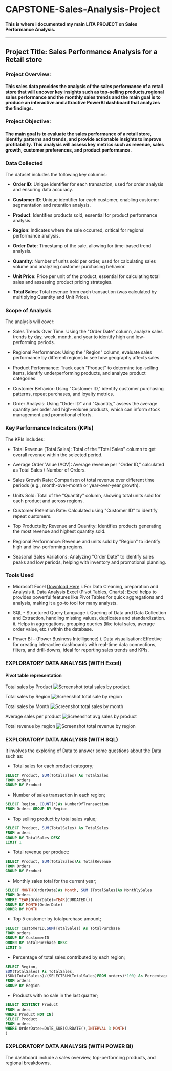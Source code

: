 # CAPSTONE-Sales-Analysis-Project
#### This is where i documented my main LITA PROJECT on Sales Performance Analysis.
---

## Project Title: Sales Performance Analysis for a Retail store 

### Project Overview: 
#### This sales data provides the analysis of the sales performance of a retail store that will uncover key insights such as top-selling products,regional sales performance and the monthly sales trends and the main goal is to produce an interactive and attractive PowerBI dashboard that analyzes the findings.


### Project Objective: 
#### The main goal is to evaluate the sales performance of a retail store, identify patterns and trends, and provide actionable insights to improve profitability. This analysis will assess key metrics such as revenue, sales growth, customer preferences, and product performance.


### Data Collected 

The dataset includes the following key columns:

-  **Order ID**: Unique identifier for each transaction, used for order analysis and ensuring data accuracy.

-  **Customer ID**: Unique identifier for each customer, enabling customer segmentation and retention analysis.

-  **Product**: Identifies products sold, essential for product performance analysis.

-  **Region**: Indicates where the sale occurred, critical for regional performance analysis.

-  **Order Date**: Timestamp of the sale, allowing for time-based trend analysis.

-  **Quantity**: Number of units sold per order, used for calculating sales volume and analyzing customer purchasing behavior.

-  **Unit Price**: Price per unit of the product, essential for calculating total sales and assessing product pricing strategies.

-  **Total Sales**: Total revenue from each transaction (was calculated by multiplying Quantity and Unit Price).


### Scope of Analysis

The analysis will cover:
-  Sales Trends Over Time: Using the "Order Date" column, analyze sales trends by day, week, month, and year to identify high and low-performing periods.

-  Regional Performance: Using the "Region" column, evaluate sales performance by different regions to see how geography affects sales.

-  Product Performance: Track each "Product" to determine top-selling items, identify underperforming products, and analyze product categories.

-  Customer Behavior: Using "Customer ID," identify customer purchasing patterns, repeat purchases, and loyalty metrics.

-  Order Analysis: Using "Order ID" and "Quantity," assess the average quantity per order and high-volume products, which can inform stock management and promotional efforts.




### Key Performance Indicators (KPIs)
The KPIs includes:

-  Total Revenue (Total Sales): Total of the "Total Sales" column to get overall revenue within the selected period.

-  Average Order Value (AOV): Average revenue per "Order ID," calculated as Total Sales / Number of Orders.

-  Sales Growth Rate: Comparison of total revenue over different time periods (e.g., month-over-month or year-over-year growth).

-  Units Sold: Total of the "Quantity" column, showing total units sold for each product and across regions.

-  Customer Retention Rate: Calculated using "Customer ID" to identify repeat customers.

-  Top Products by Revenue and Quantity: Identifies products generating the most revenue and highest quantity sold.

-  Regional Performance: Revenue and units sold by "Region" to identify high and low-performing regions.

-  Seasonal Sales Variations: Analyzing "Order Date" to identify sales peaks and low periods, helping with inventory and promotional planning. 



### Tools Used

-  Microsoft Excel [Download Here](https:microsoft.com)
i.  For Data Cleaning, preparation and Analysis
ii. Data Analysis
Excel (Pivot Tables, Charts): Excel helps to provides powerful features like Pivot Tables for quick aggregations and analysis, making it a go-to tool for many analysts.


-  SQL - Structured Query Language
i.   Quering of Data and Data Collection and Extraction, handling missing values, duplicates and standardization.
ii.  Helps in aggregations, grouping queries (like total sales, average order value, etc.) within the database.

-  Power BI - (Power Business Intelligence)
i.  Data visualisation: Effective for creating interactive dashboards with real-time data connections, filters, and drill-downs, ideal for reporting sales trends and KPIs.


### EXPLORATORY DATA ANALYSIS (WITH Excel)
#### Pivot table representation 
Total sales by Product
![Screenshot total sales by product](https://github.com/user-attachments/assets/e1135739-6a7e-4e26-b1ca-beb9a0ef4a25)

Total sales by Region
![Screenshot total sale by region](https://github.com/user-attachments/assets/99b22fd9-176e-4ae3-bba9-f73061e5a314)

Total sales by Month
![Screenshot total sales by month](https://github.com/user-attachments/assets/811f38e2-7d6d-4f61-ab15-2907ff77e1ac)

Average sales per product
![Screenshot avg sales by product](https://github.com/user-attachments/assets/e93289d4-9dcb-4953-9a90-69d220210ce6)

Total revenue by region
![Screenshot total revenue by region](https://github.com/user-attachments/assets/2d061f2f-6e66-470b-b01c-ad76ac87eb92)


### EXPLORATORY DATA ANALYSIS (WITH SQL)
It involves the exploring of Data to answer some questions about the Data such as:

-  Total sales for each product category;
```SQL
SELECT Product, SUM(Totalsales) As TotalSales
FROM orders
GROUP BY Product
```
-  Number of sales transaction in each region;
```SQL
SELECT Region, COUNT(*)As NumberOfTransaction
FROM Orders GROUP BY Region
```
-  Top selling product by total sales value;
```SQL
SELECT Product, SUM(TotalSales) As TotalSales
FROM orders
GROUP BY TotalSales DESC
LIMIT 1
```
-  Total revenue per product:
  ```SQL
SELECT Product, SUM(TotalSales)As TotalRevenue
FROM Orders
GROUP BY Product
```
- Monthly sales total for the current year;
```SQL
SELECT MONTH(OrderDate)As Month, SUM (TotalSales)As MonthlySales
FROM Orders
WHERE YEAR(OrderDate)=YEAR(CURDATED())
GROUP BY MONTH(OrderDate)
ORDER BY MONTH
```

-  Top 5 customer by totalpurchase amount;
```SQL
SELECT CustomerID,SUM(TotalSales) As TotalPurchase
FROM orders
GROUP BY CustomerID
ORDER BY TotalPurchase DESC
LIMIT 5
```
-  Percentage of total sales contributed by each region;
```SQL
SELECT Region,
SUM(TotalSales) As TotalSales,
(SUN(TotalSaless)/(SELECTSUM(TotalSales)FROM orders)*100) As PercentageOfTotalSales
FROM orders
GROUP BY Region
```
-  Products with no sale in the last quarter;
```SQL
SELECT DISTINCT Product
FROM orders
WHERE Product NOT IN(
SELECT Product
FROM orders
WHERE OrderDate>=DATE_SUB(CURDATE(),INTERVAL 3 MONTH)
)
```
### EXPLORATORY DATA ANALYSIS (WITH POWER BI)
The dashboard include a sales overview, top-performing products, and 
regional breakdowns.


